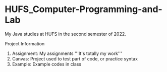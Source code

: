 # HUFS_Computer-Programming-and-Lab

My Java studies at HUFS in the second semester of 2022.

Project Information
1. Assignment: My assignments '''It's totally my work'''
2. Canvas: Project used to test part of code, or practice syntax
3. Example: Example codes in class
